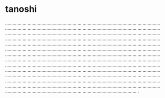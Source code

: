 # tanoshi
.......................................................................................................................................................................................................................................................................................................................................................................................................................................................................................................................................................................................................................................................................................................................................................................................................................................................................................................................................................................................................................................................................................................................................................................................................................................................................................................................................................................................................................................................................................................................................................................................................................................................................................................................................................................................